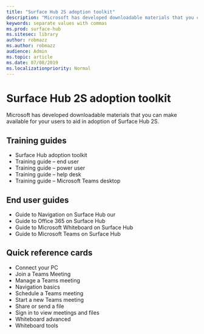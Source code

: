 ```yaml
---
title: "Surface Hub 2S adoption toolkit"
description: "Microsoft has developed downloadable materials that you can make available for your users to aid in adoption of Surface Hub 2S."
keywords: separate values with commas
ms.prod: surface-hub
ms.sitesec: library
author: robmazz
ms.author: robmazz
audience: Admin
ms.topic: article
ms.date: 07/08/2019
ms.localizationpriority: Normal
---
```


 # Surface Hub 2S adoption toolkit
Microsoft has developed downloadable materials that you can make available for your users to aid in adoption of Surface Hub 2S. 

## Training guides
-  Surface Hub adoption toolkit
-  Training guide – end user
-  Training guide – power user
-  Training guide – help desk
-  Training guide – Microsoft Teams desktop

## End user guides
-  Guide to Navigation on Surface Hub our
-  Guide to Office 365 on Surface Hub
-  Guide to Microsoft Whiteboard on Surface Hub
-  Guide to Microsoft Teams on Surface Hub

##  Quick reference cards
- Connect your PC 
- Join a Teams Meeting
- Manage a Teams meeting
- Navigation basics
- Schedule a Teams meeting
- Start a new Teams meeting
- Share or send a file
- Sign in to view meetings and files
- Whiteboard advanced
- Whiteboard tools
